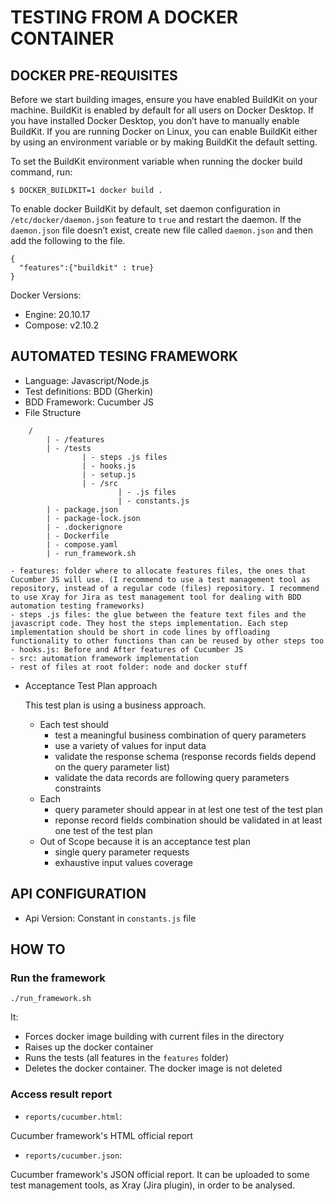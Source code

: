 # TESTING FROM A DOCKER CONTAINER

## DOCKER PRE-REQUISITES


Before we start building images, ensure you have enabled BuildKit on your machine. BuildKit is enabled by default for all users on Docker Desktop. If you have installed Docker Desktop, you don’t have to manually enable BuildKit. If you are running Docker on Linux, you can enable BuildKit either by using an environment variable or by making BuildKit the default setting.

To set the BuildKit environment variable when running the docker build command, run:

```
$ DOCKER_BUILDKIT=1 docker build .
```


To enable docker BuildKit by default, set daemon configuration in `/etc/docker/daemon.json` feature to `true` and restart the daemon. If the `daemon.json` file doesn’t exist, create new file called `daemon.json` and then add the following to the file.

```
{
  "features":{"buildkit" : true}
}
```

Docker Versions:
- Engine: 20.10.17
- Compose: v2.10.2


## AUTOMATED TESING FRAMEWORK

- Language: Javascript/Node.js
- Test definitions: BDD (Gherkin)
- BDD Framework: Cucumber JS
- File Structure

```
    /
        | - /features
        | - /tests
                | - steps .js files
                | - hooks.js
                | - setup.js
                | - /src
                        | - .js files
                        | - constants.js
        | - package.json
        | - package-lock.json
        | - .dockerignore
        | - Dockerfile
        | - compose.yaml
        | - run_framework.sh
```

    - features: folder where to allocate features files, the ones that Cucumber JS will use. (I recommend to use a test management tool as repository, instead of a regular code (files) repository. I recommend to use Xray for Jira as test management tool for dealing with BDD automation testing frameworks)
    - steps .js files: the glue between the feature text files and the javascript code. They host the steps implementation. Each step implementation should be short in code lines by offloading functionality to other functions than can be reused by other steps too
    - hooks.js: Before and After features of Cucumber JS
    - src: automation framework implementation
    - rest of files at root folder: node and docker stuff


- Acceptance Test Plan approach

    This test plan is using a business approach. 
    - Each test should
        - test a meaningful business combination of query parameters
        - use a variety of values for input data
        - validate the response schema (response records fields depend on the query parameter list)
        - validate the data records are following query parameters constraints
    - Each
        - query parameter should appear in at lest one test of the test plan
        - reponse record fields combination should be validated in at least one test of the test plan
    - Out of Scope because it is an acceptance test plan
        - single query parameter requests 
        - exhaustive input values coverage



## API CONFIGURATION

- Api Version: Constant in `constants.js` file


## HOW TO

### Run the framework

```
./run_framework.sh
```

It: 
- Forces docker image building with current files in the directory
- Raises up the docker container
- Runs the tests (all features in the `features` folder)
- Deletes the docker container. The docker image is not deleted


### Access result report

- `reports/cucumber.html`:

Cucumber framework's HTML official report 

- `reports/cucumber.json`:

Cucumber framework's JSON official report. It can be uploaded to some test management tools, as Xray (Jira plugin), in order to be analysed.




